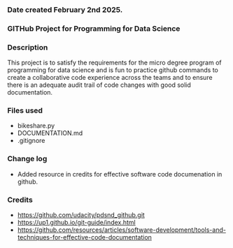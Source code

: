 
### Date created February 2nd 2025.


### GITHub Project for Programming for Data Science


### Description
This project is to satisfy the requirements for the micro degree program of programming for data science and is fun to practice github commands to create a collaborative code experience across the teams and to ensure there is an adequate audit trail of code changes with good solid documentation.  

### Files used
- bikeshare.py
- DOCUMENTATION.md
- .gitignore

### Change log
- Added resource in credits for effective software code documenation in github.

### Credits
- https://github.com/udacity/pdsnd_github.git
- https://up1.github.io/git-guide/index.html
- https://github.com/resources/articles/software-development/tools-and-techniques-for-effective-code-documentation

